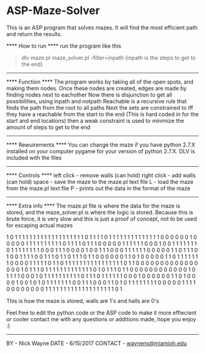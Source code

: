 # ASP-Maze-Solver
This is an ASP program that solves mazes. It will find the most efficient path and return the results.

**** How to run ****
run the program like this 
> dlv maze.pl maze_solver.pl -filter=inpath
(inpath is the steps to get to the end)
********************

**** Function ****
The program works by taking all of the open spots, and making them nodes. 
Once these nodes are created, edges are made by finding nodes next to eachother
Now there is disjunction to get all possibilities, using inpath and notpath
Reachable is a recursive rule that finds the path from the root to all paths
Next the sets are constrained to iff they have a reachable from the start to the end
(This is hard coded in for the start and end locations)
then a weak constraint is used to minimize the amount of steps to get to the end
*******************


**** Rewuirements ****
You can change the maze if you have python 2.7.X installed on your computer
pygame for your version of python 2.7.X.
DLV is included with the files
**********************


**** Controls ****
left click - remove walls (can hold)
right click - add walls (can hold)
space - save the maze to the maze.pl text file
L - load the maze from the maze.pl text file
P - prints out the data in the format of the maze
******************

**** Extra info ****
The maze.pl file is where the data for the maze is stored, and the maze_solver.pl is where the logic is stored.
Because this is brute force, it is very slow and this is just a proof of concept, not to be used for escaping actual mazes

1 0 1 1 1 1 1 1 1 1 1 1 1 1 1 1 1 1 1 1 
1 0 1 1 1 1 0 1 1 1 1 1 1 1 1 1 1 1 1 1 
1 0 0 0 0 0 0 1 0 0 0 0 0 1 1 1 1 1 1 1 
1 1 1 0 1 1 1 1 0 1 1 1 0 0 0 0 0 1 1 1 
1 1 1 0 0 0 1 0 0 1 1 1 1 1 1 1 0 1 1 1 
1 1 1 1 1 0 0 0 1 1 1 0 0 0 0 1 0 0 1 1 
1 0 0 0 1 1 1 1 1 1 0 0 0 0 0 1 1 0 1 1 
1 0 1 0 0 1 1 1 1 0 0 1 1 1 0 1 1 0 1 1 
1 0 1 1 0 0 0 0 0 0 1 1 0 1 0 0 0 0 0 1 
1 0 1 1 1 1 1 1 1 0 0 0 0 1 1 1 1 1 0 1 
1 0 1 1 1 1 1 1 1 1 1 1 1 1 1 1 1 1 0 1 
1 0 0 0 0 0 0 0 0 0 0 0 0 0 0 0 0 1 0 1 
1 1 0 1 1 1 1 1 1 1 1 1 1 1 1 1 0 1 0 1 
1 1 0 1 1 0 0 0 0 0 0 0 0 0 0 0 0 1 0 1 
1 1 1 0 0 0 1 0 1 1 1 1 1 1 1 1 1 1 0 1 
1 1 0 1 1 1 1 1 1 0 0 0 1 0 0 0 0 0 0 1 
1 0 1 0 0 0 0 1 0 0 1 0 1 0 1 1 1 1 1 1 
1 0 0 1 1 1 0 0 0 1 1 0 1 0 1 1 1 1 1 1 
1 1 0 0 0 0 0 1 1 1 1 0 0 0 0 0 0 0 0 1 
1 1 1 1 1 1 1 1 1 1 1 1 1 1 1 1 1 1 0 1 

This is how the maze is stored, walls are 1's and halls are 0's

Feel free to edit the python code or the ASP code to make it more effiecient or cooler
contact me with any questions or additions made, hope you enjoy :)
********************

BY - Nick Wayne
DATE - 6/15/2017
CONTACT - waynens@miamioh.edu
